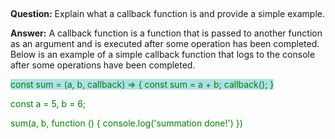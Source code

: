 ##
**Question:** Explain what a callback function is and provide a simple example.

**Answer:** A callback function is a function that is passed to another function as an argument and is executed after some operation has been completed. Below is an example of a simple callback function that logs to the console after some operations have been completed.

<span style="color: green; background-color:powderblue;">
const sum = (a, b, callback) => {
    const sum = a + b;
    callback();
}

const a = 5, b = 6;

sum(a, b, function () {
    console.log('summation done!')
})</span>